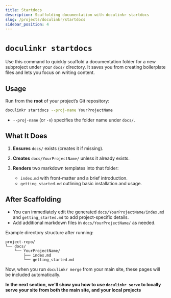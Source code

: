 ```yaml
---
title: Startdocs
description: Scaffolding documentation with doculinkr startdocs
slug: /projects/doculinkr/startdocs
sidebar_position: 4
---
```


# `doculinkr startdocs`

Use this command to quickly scaffold a documentation folder for a new subproject under your `docs/` directory. It saves you from creating boilerplate files and lets you focus on writing content.

## Usage

Run from the **root** of your project’s Git repository:

```bash
doculinkr startdocs --proj-name YourProjectName
```

* `--proj-name` (or `-n`) specifies the folder name under `docs/`.

## What It Does

1. **Ensures** `docs/` exists (creates it if missing).
2. **Creates** `docs/YourProjectName/` unless it already exists.
3. **Renders** two markdown templates into that folder:

   * `index.md` with front-matter and a brief introduction.
   * `getting_started.md` outlining basic installation and usage.

## After Scaffolding

* You can immediately edit the generated `docs/YourProjectName/index.md` and `getting_started.md` to add project-specific details.
* Add additional markdown files in `docs/YourProjectName/` as needed.

Example directory structure after running:

```
project-repo/
└── docs/
    └── YourProjectName/
        ├── index.md
        └── getting_started.md
```

Now, when you run `doculinkr merge` from your main site, these pages will be included automatically.

**In the next section, we'll show you how to use `doculinkr serve` to locally serve your site from both the main site, and your local projects**
